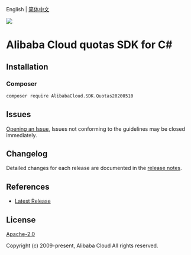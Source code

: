 English | [简体中文](README-CN.md)

![](https://aliyunsdk-pages.alicdn.com/icons/AlibabaCloud.svg)

# Alibaba Cloud quotas SDK for C#

## Installation

### Composer

```bash
composer require AlibabaCloud.SDK.Quotas20200510
```

## Issues

[Opening an Issue](https://github.com/aliyun/alibabacloud-csharp-sdk/issues/new), Issues not conforming to the guidelines may be closed immediately.

## Changelog

Detailed changes for each release are documented in the [release notes](./ChangeLog.md).

## References

* [Latest Release](https://github.com/aliyun/alibabacloud-csharp-sdk/)

## License

[Apache-2.0](http://www.apache.org/licenses/LICENSE-2.0)

Copyright (c) 2009-present, Alibaba Cloud All rights reserved.
